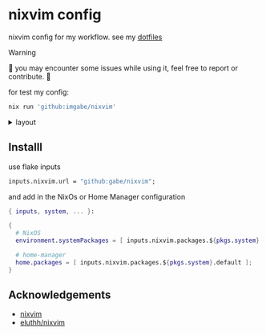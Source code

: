 

# nixvim config

nixvim config for my workflow. see my [dotfiles](https://www.github.com/imgabe/dotfiles)

> [!WARNING]
> 🚧 you may encounter some issues  while using it, feel free to report or contribute. 🚧 

for test my config:

```bash
nix run 'github:imgabe/nixvim'
```

<details>
<summary>
layout
</summary>

<pre>
plugins
├── autocomplete
│   └── cmp.nix
├── git
│   ├── gitlinker.nix
│   ├── gitsings.nix
│   └── lazygit.nix
├── lsp
│   ├── conform.nix
│   ├── fidget.nix
│   ├── lspkind.nix
│   └── lsp.nix
├── treesitter
│   ├── treesitter-context.nix
│   └── treesitter.nix
├── ui
│   ├── bufferline.nix
│   ├── dashboard.nix
│   ├── indent-blankline.nix
│   ├── lualine.nix
│   ├── noice.nix
│   ├── nvim-notify.nix
│   ├── precognition.nix
│   └── telescope.nix
└── utils
    ├── auto-pairs.nix
    ├── colorizer.nix
    ├── comment.nix
    ├── direnv.nix
    ├── hardtime.nix
    ├── illuminate.nix
    ├── markdown-preview.nix
    ├── nix.nix
    ├── trouble.nix
    └── which-key.nix
</pre>
</details>

## Installl

use flake inputs

```nix
inputs.nixvim.url = "github:gabe/nixvim";
```

and add in the NixOs or Home Manager configuration

```nix
{ inputs, system, ... }:

{
  # NixOS
  environment.systemPackages = [ inputs.nixvim.packages.${pkgs.system}.default ];

  # home-manager
  home.packages = [ inputs.nixvim.packages.${pkgs.system}.default ];
}
```



## Acknowledgements

- [nixvim](https://github.com/nix-community/nixvim)
- [eluthh/nixvim](https://github.com/elythh/nixvim)



